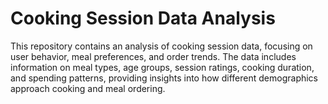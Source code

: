 # Cooking Session Data Analysis
This repository contains an analysis of cooking session data, focusing on user behavior, meal preferences, and order trends. The data includes information on meal types, age groups, session ratings, cooking duration, and spending patterns, providing insights into how different demographics approach cooking and meal ordering.

